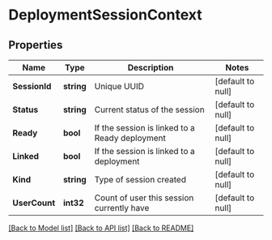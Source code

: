 # DeploymentSessionContext

## Properties
Name | Type | Description | Notes
------------ | ------------- | ------------- | -------------
**SessionId** | **string** | Unique UUID | [default to null]
**Status** | **string** | Current status of the session | [default to null]
**Ready** | **bool** | If the session is linked to a Ready deployment | [default to null]
**Linked** | **bool** | If the session is linked to a deployment | [default to null]
**Kind** | **string** | Type of session created | [default to null]
**UserCount** | **int32** | Count of user this session currently have | [default to null]

[[Back to Model list]](../README.md#documentation-for-models) [[Back to API list]](../README.md#documentation-for-api-endpoints) [[Back to README]](../README.md)



